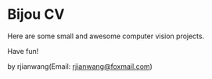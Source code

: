 Bijou CV
===
Here are some small and awesome computer vision projects.

Have fun!

by rjianwang(Email: <rjianwang@foxmail.com>)
